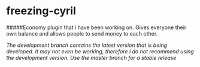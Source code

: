 # freezing-cyril

#####Economy plugin that i have been working on. Gives everyone their own balance and allows people to send money to each other.

*The development branch contains the latest version that is being developed. It may not even be working, therefore i do not recommend using the development version. Use the master branch for a stable release*
